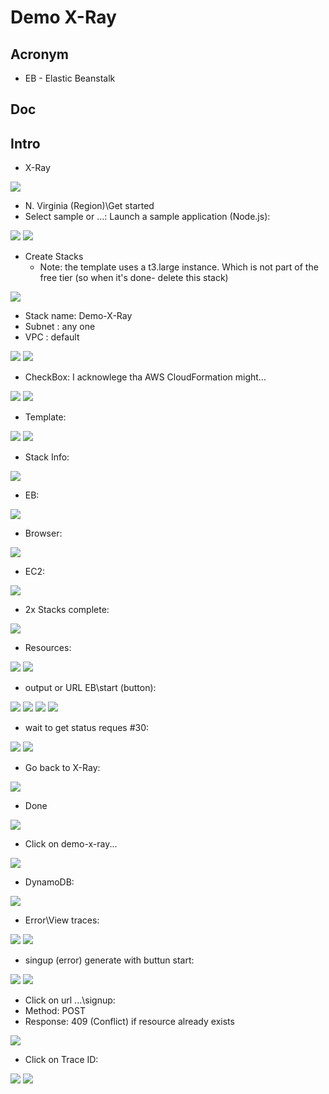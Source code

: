 # Demo X-Ray

## Acronym
* EB - Elastic Beanstalk

## Doc

## Intro
* X-Ray

[<img src="https://i.imgur.com/JQdTEqK.png">](https://i.imgur.com/JQdTEqK.png)

* N. Virginia (Region)\Get started
* Select sample or ...: Launch a sample application (Node.js):

[<img src="https://i.imgur.com/HtuUTor.png">](https://i.imgur.com/HtuUTor.png)
[<img src="https://i.imgur.com/3uSh6cg.png">](https://i.imgur.com/3uSh6cg.png)

* Create Stacks
    * Note: the template uses a t3.large instance. Which is not part of the free tier (so when it's done- delete this stack)

[<img src="https://i.imgur.com/lxhDbWe.png">](https://i.imgur.com/lxhDbWe.png)

* Stack name: Demo-X-Ray
* Subnet : any one
* VPC : default


[<img src="https://i.imgur.com/qXaxsgW.png">](https://i.imgur.com/qXaxsgW.png)
[<img src="https://i.imgur.com/kOVT4Ee.png">](https://i.imgur.com/kOVT4Ee.png)

* CheckBox: I acknowlege tha AWS CloudFormation might...

[<img src="https://i.imgur.com/aWkqhWt.png">](https://i.imgur.com/aWkqhWt.png)
[<img src="https://i.imgur.com/6zhz8NU.png">](https://i.imgur.com/6zhz8NU.png)

* Template:

[<img src="https://i.imgur.com/6YHH1Wz.png">](https://i.imgur.com/6YHH1Wz.png)
[<img src="https://i.imgur.com/u9Nctvi.png">](https://i.imgur.com/u9Nctvi.png)

* Stack Info:

[<img src="https://i.imgur.com/BiXd8o2.png">](https://i.imgur.com/BiXd8o2.png)

* EB:

[<img src="https://i.imgur.com/tBxSgu4.png">](https://i.imgur.com/tBxSgu4.png)

* Browser:

[<img src="https://i.imgur.com/zin4kYH.png">](https://i.imgur.com/zin4kYH.png)

* EC2:

[<img src="https://i.imgur.com/T52lWLn.png">](https://i.imgur.com/T52lWLn.png)

* 2x Stacks complete:

[<img src="https://i.imgur.com/mm0s38H.png">](https://i.imgur.com/mm0s38H.png)

* Resources:

[<img src="https://i.imgur.com/PYie7wB.png">](https://i.imgur.com/PYie7wB.png)
[<img src="https://i.imgur.com/pwIbMgQ.png">](https://i.imgur.com/pwIbMgQ.png)

* output or URL EB\start (button):

[<img src="https://i.imgur.com/kGxrLZW.png">](https://i.imgur.com/kGxrLZW.png)
[<img src="https://i.imgur.com/iPyH7l4.png">](https://i.imgur.com/iPyH7l4.png)
[<img src="https://i.imgur.com/UjOKuvA.png">](https://i.imgur.com/UjOKuvA.png)
[<img src="https://i.imgur.com/TzNCusn.png">](https://i.imgur.com/TzNCusn.png)

* wait to get status reques #30:

[<img src="https://i.imgur.com/P53hKnr.png">](https://i.imgur.com/P53hKnr.png)
[<img src="https://i.imgur.com/LZCbnbU.png">](https://i.imgur.com/LZCbnbU.png)

* Go back to X-Ray:

[<img src="https://i.imgur.com/heFIgRE.png">](https://i.imgur.com/heFIgRE.png)

* Done

[<img src="https://i.imgur.com/pnfuWSt.png">](https://i.imgur.com/pnfuWSt.png)

* Click on demo-x-ray...

[<img src="https://i.imgur.com/C5gUzKm.png">](https://i.imgur.com/C5gUzKm.png)

* DynamoDB:

[<img src="https://i.imgur.com/Fsxbl94.png">](https://i.imgur.com/Fsxbl94.png)

* Error\View traces:

[<img src="https://i.imgur.com/vECsYMw.png">](https://i.imgur.com/vECsYMw.png)
[<img src="https://i.imgur.com/00KDCIb.png">](https://i.imgur.com/00KDCIb.png)

* singup (error) generate with buttun start:

[<img src="https://i.imgur.com/XMiokOZ.png">](https://i.imgur.com/XMiokOZ.png)
[<img src="https://i.imgur.com/VEaq31A.png">](https://i.imgur.com/VEaq31A.png)

* Click on url ...\signup:
* Method: POST
* Response: 409 (Conflict) if resource already exists

[<img src="https://i.imgur.com/UhZDb89.png">](https://i.imgur.com/UhZDb89.png)

* Click on Trace ID:

[<img src="https://i.imgur.com/9oPi2xh.png">](https://i.imgur.com/9oPi2xh.png)
[<img src="https://i.imgur.com/KBpVedh.png">](https://i.imgur.com/KBpVedh.png)
